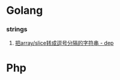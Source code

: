 # Golang
### strings
  1. [把array/slice转成逗号分隔的字符串 - dep](https://github.com/EDDYCJY/blog/blob/master/golang/2018-03-06-Go%E4%BE%9D%E8%B5%96%E7%AE%A1%E7%90%86%E5%B7%A5%E5%85%B7dep.md)

# Php
